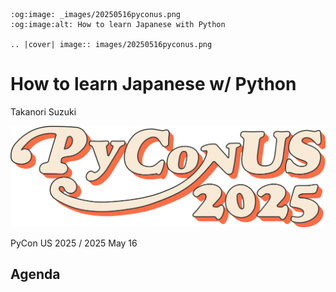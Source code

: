 ```{eval-rst}
:og:image: _images/20250516pyconus.png
:og:image:alt: How to learn Japanese with Python

.. |cover| image:: images/20250516pyconus.png
```

# How to learn **Japanese** w/ **Python**

Takanori Suzuki

![PyCon US 2025 logo](images/pyconus2025-logo.svg)

PyCon US 2025 / 2025 May 16

## Agenda
